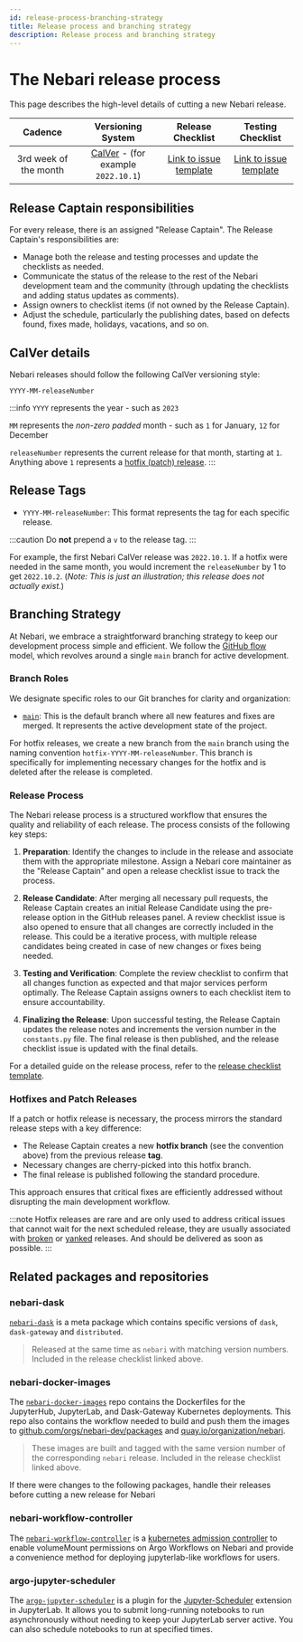 ```yaml
---
id: release-process-branching-strategy
title: Release process and branching strategy
description: Release process and branching strategy
---
```


# The Nebari release process

This page describes the high-level details of cutting a new Nebari release.

|        Cadence        |                   Versioning System                   |                                                                                    Release Checklist                                                                                     |                                                                                        Testing Checklist                                                                                         |
| :-------------------: | :---------------------------------------------------: | :--------------------------------------------------------------------------------------------------------------------------------------------------------------------------------------: | :----------------------------------------------------------------------------------------------------------------------------------------------------------------------------------------------: |
| 3rd week of the month | [CalVer](#calver-details) - (for example `2022.10.1`) | [Link to issue template](https://github.com/nebari-dev/nebari/issues/new?assignees=&labels=type%3A+release+%F0%9F%8F%B7&template=release-checklist.md&title=%5BRELEASE%5D+%3Cversion%3E) | [Link to issue template](https://github.com/nebari-dev/nebari/issues/new?assignees=&labels=type%3A+release+%F0%9F%8F%B7&template=testing-checklist.md&title=Testing+checklist+for+%3Cversion%3E) |

## Release Captain responsibilities

For every release, there is an assigned "Release Captain". The Release Captain's responsibilities are:

- Manage both the release and testing processes and update the checklists as needed.
- Communicate the status of the release to the rest of the Nebari development team and the community (through updating the checklists and adding status updates as comments).
- Assign owners to checklist items (if not owned by the Release Captain).
- Adjust the schedule, particularly the publishing dates, based on defects found, fixes made, holidays, vacations, and so on.

## CalVer details

Nebari releases should follow the following CalVer versioning style:

```
YYYY-MM-releaseNumber
```

:::info
`YYYY` represents the year - such as `2023`

`MM` represents the _non-zero padded_ month - such as `1` for January, `12` for December

`releaseNumber` represents the current release for that month, starting at `1`. Anything above `1` represents a [hotfix (patch) release](#hotfixes).
:::

## Release Tags

- `YYYY-MM-releaseNumber`: This format represents the tag for each specific release.

:::caution
Do **not** prepend a `v` to the release tag.
:::

For example, the first Nebari CalVer release was `2022.10.1`. If a hotfix were needed in the same month, you would increment the `releaseNumber` by 1 to get `2022.10.2`. (_Note: This is just an illustration; this release does not actually exist._)

## Branching Strategy

At Nebari, we embrace a straightforward branching strategy to keep our development process simple and efficient. We follow the [GitHub flow](https://docs.github.com/en/get-started/using-github/github-flow) model, which revolves around a single `main` branch for active development.

### Branch Roles

We designate specific roles to our Git branches for clarity and organization:

- [`main`](https://github.com/nebari-dev/nebari/tree/main): This is the default branch where all new features and fixes are merged. It represents the active development state of the project.

For hotfix releases, we create a new branch from the `main` branch using the naming convention `hotfix-YYYY-MM-releaseNumber`. This branch is specifically for implementing necessary changes for the hotfix and is deleted after the release is completed.

### Release Process

The Nebari release process is a structured workflow that ensures the quality and reliability of each release. The process consists of the following key steps:

1. **Preparation**: Identify the changes to include in the release and associate them
   with the appropriate milestone. Assign a Nebari core maintainer as the "Release
   Captain" and open a release checklist issue to track the process.

2. **Release Candidate**: After merging all necessary pull requests, the Release Captain
   creates an initial Release Candidate using the pre-release option in the GitHub
   releases panel. A review checklist issue is also opened to ensure that all changes
   are correctly included in the release. This could be a iterative process, with
   multiple release candidates being created in case of new changes or fixes being needed.

3. **Testing and Verification**: Complete the review checklist to confirm that all
   changes function as expected and that major services perform optimally. The Release
   Captain assigns owners to each checklist item to ensure accountability.

4. **Finalizing the Release**: Upon successful testing, the Release Captain updates the
   release notes and increments the version number in the `constants.py` file. The final
   release is then published, and the release checklist issue is updated with the final
   details.

For a detailed guide on the release process, refer to the [release checklist template](https://github.com/nebari-dev/nebari/blob/main/.github/ISSUE_TEMPLATE/release-checklist.md).

### Hotfixes and Patch Releases

If a patch or hotfix release is necessary, the process mirrors the standard release steps with a key difference:

- The Release Captain creates a new **hotfix branch** (see the convention above) from the previous release **tag**.
- Necessary changes are cherry-picked into this hotfix branch.
- The final release is published following the standard procedure.

This approach ensures that critical fixes are efficiently addressed without disrupting
the main development workflow.

:::note
Hotfix releases are rare and are only used to address critical issues that cannot wait
for the next scheduled release, they are usually associated with
[broken](https://conda-forge.org/docs/maintainer/updating_pkgs/#removing-broken-packages)
or [yanked](https://pypi.org/help/#yanked) releases. And should be delivered as soon as possible.
:::

## Related packages and repositories

### nebari-dask

[`nebari-dask`](https://github.com/conda-forge/qhub-dask-feedstock) is a meta package which contains specific versions of `dask`, `dask-gateway` and `distributed`.

> Released at the same time as `nebari` with matching version numbers. Included in the release checklist linked above.

### nebari-docker-images

The [`nebari-docker-images`](https://github.com/nebari-dev/nebari-docker-images) repo contains the Dockerfiles for the JupyterHub, JupyterLab, and Dask-Gateway Kubernetes deployments. This repo also contains the workflow needed to build and push them the images to [github.com/orgs/nebari-dev/packages](https://github.com/orgs/nebari-dev/packages) and [quay.io/organization/nebari](https://quay.io/organization/nebari).

> These images are built and tagged with the same version number of the corresponding `nebari` release. Included in the release checklist linked above.

If there were changes to the following packages, handle their releases before cutting a new release for Nebari

### nebari-workflow-controller

The [`nebari-workflow-controller`](https://github.com/nebari-dev/nebari-workflow-controller)
is a [kubernetes admission
controller](https://kubernetes.io/blog/2019/03/21/a-guide-to-kubernetes-admission-controllers/)
to enable volumeMount permissions on Argo Workflows on Nebari and provide a convenience
method for deploying jupyterlab-like workflows for users.

### argo-jupyter-scheduler

The [`argo-jupyter-scheduler`](https://github.com/nebari-dev/argo-jupyter-scheduler) is a plugin for the [Jupyter-Scheduler](https://jupyter-scheduler.readthedocs.io/en/latest/index.html) extension in JupyterLab. It allows you to submit long-running notebooks to run asynchronously without needing to keep your JupyterLab server active. You can also schedule notebooks to run at specified times.
